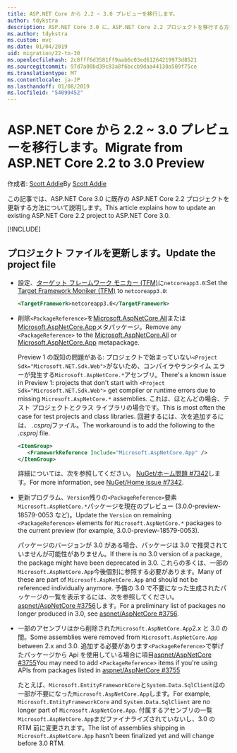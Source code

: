 ```yaml
---
title: ASP.NET Core から 2.2 ~ 3.0 プレビューを移行します。
author: tdykstra
description: ASP.NET Core 3.0 に、ASP.NET Core 2.2 プロジェクトを移行する方法について説明します。
ms.author: tdykstra
ms.custom: mvc
ms.date: 01/04/2019
uid: migration/22-to-30
ms.openlocfilehash: 2c8fff6d3581ff9aab6c03ed61264219973d8521
ms.sourcegitcommit: 97d7a00bd39c83a8f6bccb9daa44130a509f75ce
ms.translationtype: MT
ms.contentlocale: ja-JP
ms.lasthandoff: 01/08/2019
ms.locfileid: "54099452"
---
```

# <a name="migrate-from-aspnet-core-22-to-30-preview"></a><span data-ttu-id="9f396-103">ASP.NET Core から 2.2 ~ 3.0 プレビューを移行します。</span><span class="sxs-lookup"><span data-stu-id="9f396-103">Migrate from ASP.NET Core 2.2 to 3.0 Preview</span></span>

<span data-ttu-id="9f396-104">作成者: [Scott Addie](https://github.com/scottaddie)</span><span class="sxs-lookup"><span data-stu-id="9f396-104">By [Scott Addie](https://github.com/scottaddie)</span></span>

<span data-ttu-id="9f396-105">この記事では、ASP.NET Core 3.0 に既存の ASP.NET Core 2.2 プロジェクトを更新する方法について説明します。</span><span class="sxs-lookup"><span data-stu-id="9f396-105">This article explains how to update an existing ASP.NET Core 2.2 project to ASP.NET Core 3.0.</span></span>

[!INCLUDE[](~/includes/net-core-prereqs-all-3.0.md)]

## <a name="update-the-project-file"></a><span data-ttu-id="9f396-106">プロジェクト ファイルを更新します。</span><span class="sxs-lookup"><span data-stu-id="9f396-106">Update the project file</span></span>

* <span data-ttu-id="9f396-107">設定、[ターゲット フレームワーク モニカー (TFM)](/dotnet/standard/frameworks#referring-to-frameworks)に`netcoreapp3.0`:</span><span class="sxs-lookup"><span data-stu-id="9f396-107">Set the [Target Framework Moniker (TFM)](/dotnet/standard/frameworks#referring-to-frameworks) to `netcoreapp3.0`:</span></span>

  ```xml
  <TargetFramework>netcoreapp3.0</TargetFramework>
  ```

* <span data-ttu-id="9f396-108">削除`<PackageReference>`を[Microsoft.AspNetCore.All](xref:fundamentals/metapackage)または[Microsoft.AspNetCore.App](xref:fundamentals/metapackage-app)メタパッケージ。</span><span class="sxs-lookup"><span data-stu-id="9f396-108">Remove any `<PackageReference>` to the [Microsoft.AspNetCore.All](xref:fundamentals/metapackage) or [Microsoft.AspNetCore.App](xref:fundamentals/metapackage-app) metapackage.</span></span>

  <span data-ttu-id="9f396-109">Preview 1 の既知の問題がある: プロジェクトで始まっていない`<Project Sdk="Microsoft.NET.Sdk.Web">`がないため、コンパイラやランタイム エラーが発生する`Microsoft.AspNetCore.*`アセンブリ。</span><span class="sxs-lookup"><span data-stu-id="9f396-109">There's a known issue in Preview 1: projects that don't start with `<Project Sdk="Microsoft.NET.Sdk.Web">` get compiler or runtime errors due to missing `Microsoft.AspNetCore.*` assemblies.</span></span> <span data-ttu-id="9f396-110">これは、ほとんどの場合、テスト プロジェクトとクラス ライブラリの場合です。</span><span class="sxs-lookup"><span data-stu-id="9f396-110">This is most often the case for test projects and class libraries.</span></span> <span data-ttu-id="9f396-111">回避するには、次を追加するには、 *.csproj*ファイル。</span><span class="sxs-lookup"><span data-stu-id="9f396-111">The workaround is to add the following to the *.csproj* file.</span></span>

  ```xml
  <ItemGroup>
     <FrameworkReference Include="Microsoft.AspNetCore.App" />
  </ItemGroup>
  ```

  <span data-ttu-id="9f396-112">詳細については、次を参照してください。 [NuGet/ホーム問題 #7342](https://github.com/NuGet/Home/issues/7342)します。</span><span class="sxs-lookup"><span data-stu-id="9f396-112">For more information, see [NuGet/Home issue #7342](https://github.com/NuGet/Home/issues/7342).</span></span>

* <span data-ttu-id="9f396-113">更新プログラム、`Version`残りの`<PackageReference>`要素`Microsoft.AspNetCore.*`パッケージを現在のプレビュー (3.0.0-preview-18579-0053 など)。</span><span class="sxs-lookup"><span data-stu-id="9f396-113">Update the `Version` on remaining `<PackageReference>` elements for `Microsoft.AspNetCore.*` packages to the current preview (for example, 3.0.0-preview-18579-0053).</span></span>

  <span data-ttu-id="9f396-114">パッケージのバージョンが 3.0 がある場合、パッケージは 3.0 で推奨されていませんが可能性がありません。</span><span class="sxs-lookup"><span data-stu-id="9f396-114">If there is no 3.0 version of a package, the package might have been deprecated in 3.0.</span></span> <span data-ttu-id="9f396-115">これらの多くは、一部の`Microsoft.AspNetCore.App`今後個別に参照する必要があります。</span><span class="sxs-lookup"><span data-stu-id="9f396-115">Many of these are part of `Microsoft.AspNetCore.App` and should not be referenced individually anymore.</span></span> <span data-ttu-id="9f396-116">予備の 3.0 で不要になった生成されたパッケージの一覧を表示するには、次を参照してください。 [aspnet/AspNetCore #3756](https://github.com/aspnet/AspNetCore/issues/3756)します。</span><span class="sxs-lookup"><span data-stu-id="9f396-116">For a preliminary list of packages no longer produced in 3.0, see [aspnet/AspNetCore #3756](https://github.com/aspnet/AspNetCore/issues/3756).</span></span>

* <span data-ttu-id="9f396-117">一部のアセンブリはから削除された`Microsoft.AspNetCore.App`2.x と 3.0 の間。</span><span class="sxs-lookup"><span data-stu-id="9f396-117">Some assemblies were removed from `Microsoft.AspNetCore.App` between 2.x and 3.0.</span></span> <span data-ttu-id="9f396-118">追加する必要があります`<PackageReference>`で挙げたパッケージから Api を使用している場合に項目[aspnet/AspNetCore #3755](https://github.com/aspnet/AspNetCore/issues/3755)</span><span class="sxs-lookup"><span data-stu-id="9f396-118">You may need to add `<PackageReference>` items if you're using APIs from packages listed in [aspnet/AspNetCore #3755](https://github.com/aspnet/AspNetCore/issues/3755)</span></span>

  <span data-ttu-id="9f396-119">たとえば、`Microsoft.EntityFrameworkCore`と`System.Data.SqlClient`はの一部が不要になった`Microsoft.AspNetCore.App`します。</span><span class="sxs-lookup"><span data-stu-id="9f396-119">For example, `Microsoft.EntityFrameworkCore` and `System.Data.SqlClient` are no longer part of `Microsoft.AspNetCore.App`.</span></span> <span data-ttu-id="9f396-120">付属するアセンブリの一覧`Microsoft.AspNetCore.App`まだファイナライズされていないし、3.0 の RTM 前に変更されます。</span><span class="sxs-lookup"><span data-stu-id="9f396-120">The list of assemblies shipping in `Microsoft.AspNetCore.App` hasn't been finalized yet and will change before 3.0 RTM.</span></span>
